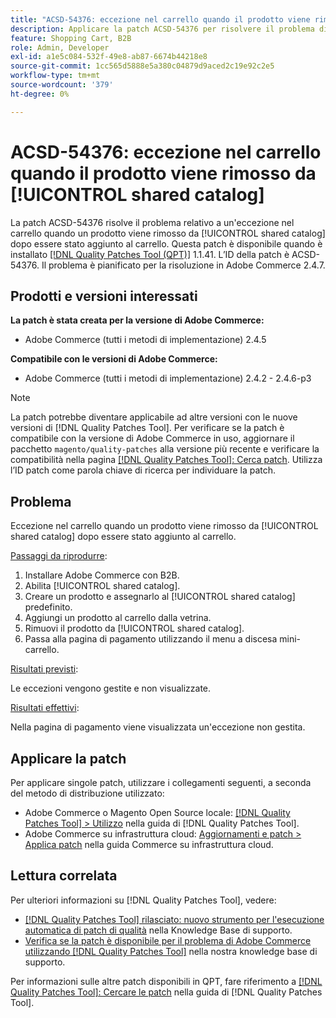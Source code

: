 ```yaml
---
title: "ACSD-54376: eccezione nel carrello quando il prodotto viene rimosso da [!UICONTROL shared catalog]"
description: Applicare la patch ACSD-54376 per risolvere il problema di Adobe Commerce che causa un'eccezione nel carrello quando un prodotto viene rimosso da [!UICONTROL shared catalog] dopo essere stato aggiunto al carrello.
feature: Shopping Cart, B2B
role: Admin, Developer
exl-id: a1e5c084-532f-49e8-ab87-6674b44218e8
source-git-commit: 1cc565d5888e5a380c04879d9aced2c19e92c2e5
workflow-type: tm+mt
source-wordcount: '379'
ht-degree: 0%

---
```


# ACSD-54376: eccezione nel carrello quando il prodotto viene rimosso da [!UICONTROL shared catalog]

La patch ACSD-54376 risolve il problema relativo a un&#39;eccezione nel carrello quando un prodotto viene rimosso da [!UICONTROL shared catalog] dopo essere stato aggiunto al carrello. Questa patch è disponibile quando è installato [[!DNL Quality Patches Tool (QPT)]](/help/announcements/adobe-commerce-announcements/magento-quality-patches-released-new-tool-to-self-serve-quality-patches.md) 1.1.41. L’ID della patch è ACSD-54376. Il problema è pianificato per la risoluzione in Adobe Commerce 2.4.7.

## Prodotti e versioni interessati

**La patch è stata creata per la versione di Adobe Commerce:**

* Adobe Commerce (tutti i metodi di implementazione) 2.4.5

**Compatibile con le versioni di Adobe Commerce:**

* Adobe Commerce (tutti i metodi di implementazione) 2.4.2 - 2.4.6-p3

>[!NOTE]
>
>La patch potrebbe diventare applicabile ad altre versioni con le nuove versioni di [!DNL Quality Patches Tool]. Per verificare se la patch è compatibile con la versione di Adobe Commerce in uso, aggiornare il pacchetto `magento/quality-patches` alla versione più recente e verificare la compatibilità nella pagina [[!DNL Quality Patches Tool]: Cerca patch](https://experienceleague.adobe.com/tools/commerce-quality-patches/index.html?lang=it). Utilizza l’ID patch come parola chiave di ricerca per individuare la patch.

## Problema

Eccezione nel carrello quando un prodotto viene rimosso da [!UICONTROL shared catalog] dopo essere stato aggiunto al carrello.

<u>Passaggi da riprodurre</u>:

1. Installare Adobe Commerce con B2B.
1. Abilita [!UICONTROL shared catalog].
1. Creare un prodotto e assegnarlo al [!UICONTROL shared catalog] predefinito.
1. Aggiungi un prodotto al carrello dalla vetrina.
1. Rimuovi il prodotto da [!UICONTROL shared catalog].
1. Passa alla pagina di pagamento utilizzando il menu a discesa mini-carrello.

<u>Risultati previsti</u>:

Le eccezioni vengono gestite e non visualizzate.

<u>Risultati effettivi</u>:

Nella pagina di pagamento viene visualizzata un&#39;eccezione non gestita.

## Applicare la patch

Per applicare singole patch, utilizzare i collegamenti seguenti, a seconda del metodo di distribuzione utilizzato:

* Adobe Commerce o Magento Open Source locale: [[!DNL Quality Patches Tool] > Utilizzo](https://experienceleague.adobe.com/docs/commerce-operations/tools/quality-patches-tool/usage.html?lang=it) nella guida di [!DNL Quality Patches Tool].
* Adobe Commerce su infrastruttura cloud: [Aggiornamenti e patch > Applica patch](https://experienceleague.adobe.com/docs/commerce-cloud-service/user-guide/develop/upgrade/apply-patches.html?lang=it) nella guida Commerce su infrastruttura cloud.

## Lettura correlata

Per ulteriori informazioni su [!DNL Quality Patches Tool], vedere:

* [[!DNL Quality Patches Tool] rilasciato: nuovo strumento per l&#39;esecuzione automatica di patch di qualità](/help/announcements/adobe-commerce-announcements/magento-quality-patches-released-new-tool-to-self-serve-quality-patches.md) nella Knowledge Base di supporto.
* [Verifica se la patch è disponibile per il problema di Adobe Commerce utilizzando  [!DNL Quality Patches Tool]](/help/support-tools/patches-available-in-qpt-tool/check-patch-for-magento-issue-with-magento-quality-patches.md) nella nostra knowledge base di supporto.

Per informazioni sulle altre patch disponibili in QPT, fare riferimento a [[!DNL Quality Patches Tool]: Cercare le patch](https://experienceleague.adobe.com/tools/commerce-quality-patches/index.html?lang=it) nella guida di [!DNL Quality Patches Tool].
